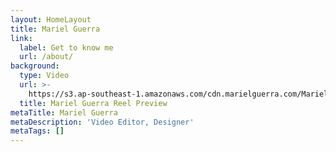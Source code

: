 ```yaml
---
layout: HomeLayout
title: Mariel Guerra
link:
  label: Get to know me
  url: /about/
background:
  type: Video
  url: >-
    https://s3.ap-southeast-1.amazonaws.com/cdn.marielguerra.com/Mariel+Guerra+Reel+Preview.mp4
  title: Mariel Guerra Reel Preview
metaTitle: Mariel Guerra
metaDescription: 'Video Editor, Designer'
metaTags: []
---
```

